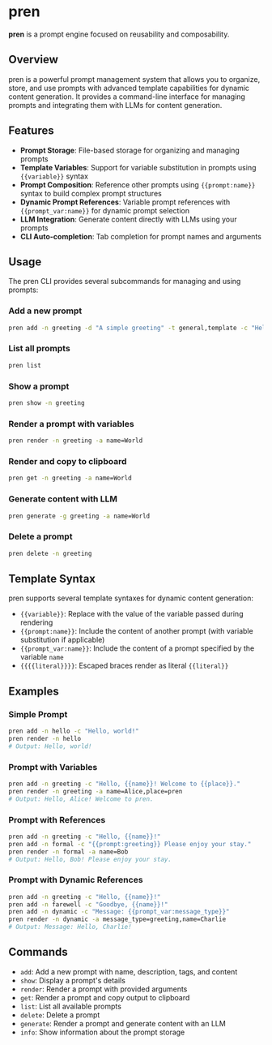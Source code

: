 # pren
**pren** is a prompt engine focused on reusability and composability.

## Overview
pren is a powerful prompt management system that allows you to organize, store, and use prompts with advanced template capabilities for dynamic content generation. It provides a command-line interface for managing prompts and integrating them with LLMs for content generation.

## Features
- **Prompt Storage**: File-based storage for organizing and managing prompts
- **Template Variables**: Support for variable substitution in prompts using `{{variable}}` syntax
- **Prompt Composition**: Reference other prompts using `{{prompt:name}}` syntax to build complex prompt structures
- **Dynamic Prompt References**: Variable prompt references with `{{prompt_var:name}}` for dynamic prompt selection
- **LLM Integration**: Generate content directly with LLMs using your prompts
- **CLI Auto-completion**: Tab completion for prompt names and arguments

## Usage
The pren CLI provides several subcommands for managing and using prompts:

### Add a new prompt
```bash
pren add -n greeting -d "A simple greeting" -t general,template -c "Hello, {{name}}!"
```

### List all prompts
```bash
pren list
```

### Show a prompt
```bash
pren show -n greeting
```

### Render a prompt with variables
```bash
pren render -n greeting -a name=World
```

### Render and copy to clipboard
```bash
pren get -n greeting -a name=World
```

### Generate content with LLM
```bash
pren generate -g greeting -a name=World
```

### Delete a prompt
```bash
pren delete -n greeting
```

## Template Syntax
pren supports several template syntaxes for dynamic content generation:

- `{{variable}}`: Replace with the value of the variable passed during rendering
- `{{prompt:name}}`: Include the content of another prompt (with variable substitution if applicable)
- `{{prompt_var:name}}`: Include the content of a prompt specified by the variable `name`
- `{{{{literal}}}}`: Escaped braces render as literal `{{literal}}`

## Examples

### Simple Prompt
```bash
pren add -n hello -c "Hello, world!"
pren render -n hello
# Output: Hello, world!
```

### Prompt with Variables
```bash
pren add -n greeting -c "Hello, {{name}}! Welcome to {{place}}."
pren render -n greeting -a name=Alice,place=pren
# Output: Hello, Alice! Welcome to pren.
```

### Prompt with References
```bash
pren add -n greeting -c "Hello, {{name}}!"
pren add -n formal -c "{{prompt:greeting}} Please enjoy your stay."
pren render -n formal -a name=Bob
# Output: Hello, Bob! Please enjoy your stay.
```

### Prompt with Dynamic References
```bash
pren add -n greeting -c "Hello, {{name}}!"
pren add -n farewell -c "Goodbye, {{name}}!"
pren add -n dynamic -c "Message: {{prompt_var:message_type}}"
pren render -n dynamic -a message_type=greeting,name=Charlie
# Output: Message: Hello, Charlie!
```

## Commands
- `add`: Add a new prompt with name, description, tags, and content
- `show`: Display a prompt's details
- `render`: Render a prompt with provided arguments
- `get`: Render a prompt and copy output to clipboard
- `list`: List all available prompts
- `delete`: Delete a prompt
- `generate`: Render a prompt and generate content with an LLM
- `info`: Show information about the prompt storage
